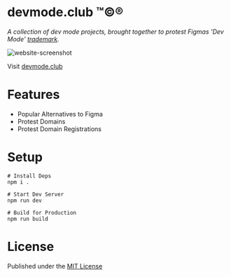 # devmode.club ™©®
_A collection of dev mode projects, brought together to protest Figmas 'Dev Mode' [trademark](https://tsdr.uspto.gov/#caseNumber=98045640&caseSearchType=US_APPLICATION&caseType=DEFAULT&searchType=statusSearch)._

![website-screenshot](https://github.com/user-attachments/assets/3d6c4c8d-c764-499c-a29e-72703e016a31)

Visit [devmode.club](https://devmode.club)

# Features
- Popular Alternatives to Figma
- Protest Domains
- Protest Domain Registrations

# Setup

```
# Install Deps
npm i .

# Start Dev Server
npm run dev

# Build for Production
npm run build
```

# License
Published under the [MIT License](https://github.com/danielroe/dev-mode.dev/blob/main/LICENSE)
